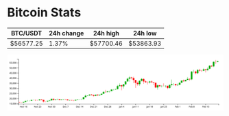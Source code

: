 # Bitcoin Stats

BTC/USDT|24h change|24h high|24h low|
|---|---|---|---|
|$56577.25|1.37%|$57700.46|$53863.93|

<img src="./chart.svg">
